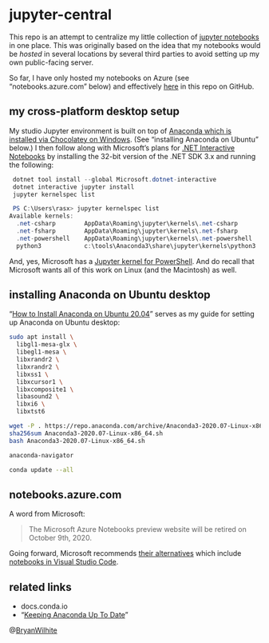 # jupyter-central

This repo is an attempt to centralize my little collection of [jupyter notebooks](https://github.com/jupyter/notebook) in one place. This was originally based on the idea that my notebooks would be _hosted_ in several locations by several third parties to avoid setting up my own public-facing server.

So far, I have only hosted my notebooks on Azure (see “notebooks.azure.com” below) and effectively [here](https://github.com/BryanWilhite/jupyter-central#README) in this repo on GitHub.

## my cross-platform desktop setup

My studio Jupyter environment is built on top of [Anaconda which is installed via Chocolatey on Windows](https://chocolatey.org/packages/anaconda3). (See “installing Anaconda on Ubuntu” below.) I then follow along with Microsoft’s plans for [.NET Interactive Notebooks](https://github.com/dotnet/interactive) by installing the 32-bit version of the .NET SDK 3.x and running the following:

```powershell
 dotnet tool install --global Microsoft.dotnet-interactive
 dotnet interactive jupyter install
 jupyter kernelspec list

 PS C:\Users\rasx> jupyter kernelspec list
Available kernels:
  .net-csharp        AppData\Roaming\jupyter\kernels\.net-csharp
  .net-fsharp        AppData\Roaming\jupyter\kernels\.net-fsharp
  .net-powershell    AppData\Roaming\jupyter\kernels\.net-powershell
  python3            c:\tools\Anaconda3\share\jupyter\kernels\python3
```

And, yes, Microsoft has a [Jupyter kernel for PowerShell](https://devblogs.microsoft.com/powershell/public-preview-of-powershell-support-in-jupyter-notebooks/). And do recall that Microsoft wants all of this work on Linux (and the Macintosh) as well.

## installing Anaconda on Ubuntu desktop

“[How to Install Anaconda on Ubuntu 20.04](https://linuxize.com/post/how-to-install-anaconda-on-ubuntu-20-04/)” serves as my guide for setting up Anaconda on Ubuntu desktop:

```bash
sudo apt install \
  libgl1-mesa-glx \
  libegl1-mesa \
  libxrandr2 \
  libxrandr2 \
  libxss1 \
  libxcursor1 \
  libxcomposite1 \
  libasound2 \
  libxi6 \
  libxtst6

wget -P . https://repo.anaconda.com/archive/Anaconda3-2020.07-Linux-x86_64.sh
sha256sum Anaconda3-2020.07-Linux-x86_64.sh
bash Anaconda3-2020.07-Linux-x86_64.sh

anaconda-navigator

conda update --all
```

## notebooks.azure.com

A word from Microsoft:

>The Microsoft Azure Notebooks preview website will be retired on October 9th, 2020.

Going forward, Microsoft recommends [their alternatives](https://notebooks.azure.com/Content/alternatives.html) which include [notebooks in Visual Studio Code](https://docs.microsoft.com/en-us/azure/notebooks/quickstart-export-jupyter-notebook-project#use-notebooks-in-visual-studio-code).

## related links

- docs.conda.io
- “[Keeping Anaconda Up To Date](https://www.anaconda.com/blog/keeping-anaconda-date)”

@[BryanWilhite](https://twitter.com/bryanwilhite)
